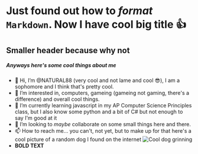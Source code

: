 # Just found out how to *format* `Markdown`. Now I have cool big title 👍
## Smaller header because why not
##### Anyways here's some cool things about me
- 👋 Hi, I’m @NATURAL88 (very cool and not lame and cool 😎), I am a sophomore and I think that's pretty cool.
- 👀 I’m interested in, computers, gameing (gameing not gaming, there's a difference) and overall cool things.
- 🌱 I’m currently learning javascript in my AP Computer Science Principles class, but I also know some python and a bit of C# but not enough to say I'm good at it
- 💞️ I’m looking to *maybe* collaborate on some small things here and there. 
- 📫 How to reach me... you can't, not yet, but to make up for that here's a cool picture of a random dog I found on the internet ![Cool dog grinning](https://cdn.discordapp.com/attachments/537524566705045505/914421287328284673/dogo.jpg)
- **BOLD TEXT**

<!---
NATURAL88/NATURAL88 is a ✨ special ✨ repository because its `README.md` (this file) appears on your GitHub profile.
You can click the Preview link to take a look at your changes.
--->
